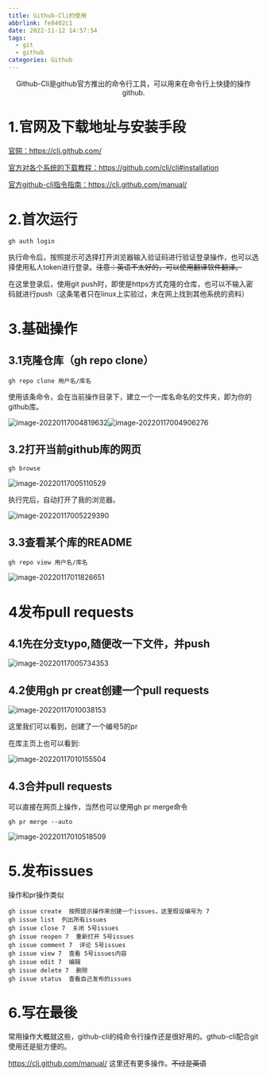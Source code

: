 ```yaml
---
title: Github-Cli的使用
abbrlink: fe8402c1
date: 2022-11-12 14:57:54
tags: 
  - git
  - github
categories: Github
---
```


<center>Github-Cli是github官方推出的命令行工具，可以用来在命令行上快捷的操作github.</center>

<!--more-->

# 1.官网及下载地址与安装手段

[官网：](https://cli.github.com/)https://cli.github.com/

[官方对各个系统的下载教程：](https://github.com/cli/cli#installation)https://github.com/cli/cli#installation

[官方github-cli指令指南：](https://cli.github.com/manual/)https://cli.github.com/manual/

# 2.首次运行

```shell
gh auth login
```

执行命令后，按照提示可选择打开浏览器输入验证码进行验证登录操作，也可以选择使用私人token进行登录。~~注意：英语不太好的，可以使用翻译软件翻译。~~

在这里登录后，使用git push时，即使是https方式克隆的仓库，也可以不输入密码就进行push（这条笔者只在linux上实验过，未在网上找到其他系统的资料）

# 3.基础操作

## 3.1克隆仓库（gh repo clone）

```shell
gh repo clone 用户名/库名
```

使用该条命令，会在当前操作目录下，建立一个一库名命名的文件夹，即为你的github库。

![image-20220117004819632](https://cdn.jsdelivr.net/gh/Eninix/summary-book/src/Github/github-cli.assets/image-20220117004819632.png)![image-20220117004906276](https://cdn.jsdelivr.net/gh/Eninix/summary-book/src/Github/github-cli.assets/image-20220117004906276.png)

## 3.2打开当前github库的网页

```
gh browse
```

![image-20220117005110529](https://cdn.jsdelivr.net/gh/Eninix/summary-book/src/Github/github-cli.assets/image-20220117005110529.png)

执行完后，自动打开了我的浏览器。

![image-20220117005229390](https://cdn.jsdelivr.net/gh/Eninix/summary-book/src/Github/github-cli.assets/image-20220117005229390.png)

## 3.3查看某个库的README

```shell
gh repo view 用户名/库名
```

![image-20220117011826651](https://cdn.jsdelivr.net/gh/Eninix/summary-book/src/Github/github-cli.assets/image-20220117011826651.png)



# 4发布pull requests

## 4.1先在分支typo,随便改一下文件，并push

![image-20220117005734353](https://cdn.jsdelivr.net/gh/Eninix/summary-book/src/Github/github-cli.assets/image-20220117005734353.png)

## 4.2使用gh pr creat创建一个pull requests

![image-20220117010038153](https://cdn.jsdelivr.net/gh/Eninix/summary-book/src/Github/github-cli.assets/image-20220117010038153.png)

这里我们可以看到，创建了一个编号5的pr

在库主页上也可以看到:

![image-20220117010155504](https://cdn.jsdelivr.net/gh/Eninix/summary-book/src/Github/github-cli.assets/image-20220117010155504.png)

## 4.3合并pull requests

可以直接在网页上操作，当然也可以使用gh pr merge命令

```
gh pr merge --auto
```

![image-20220117010518509](https://cdn.jsdelivr.net/gh/Eninix/summary-book/src/Github/github-cli.assets/image-20220117010518509.png)

# 5.发布issues

操作和pr操作类似

```shell
gh issue create  按照提示操作来创建一个issues，这里假设编号为 7
gh issue list  列出所有issues
gh issue close 7  关闭 5号issues
gh issue reopen 7  重新打开 5号issues
gh issue comment 7  评论 5号issues
gh issue view 7  查看 5号issues内容
gh issue edit 7  编辑
gh issue delete 7  删除
gh issue status  查看自己发布的issues
```

# 6.写在最後

常用操作大概就这些，github-cli的纯命令行操作还是很好用的。gthub-cli配合git使用还是挺方便的。

https://cli.github.com/manual/ 这里还有更多操作。~~不过是英语~~
